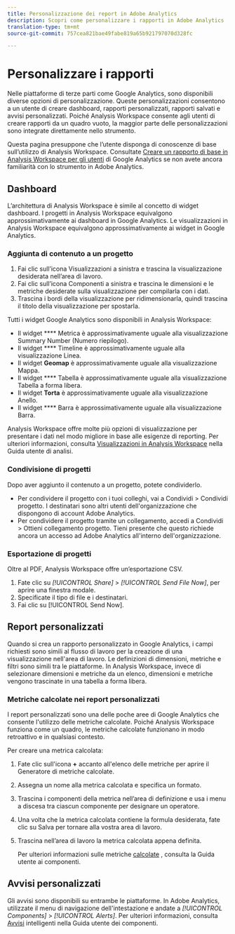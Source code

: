 ```yaml
---
title: Personalizzazione dei report in Adobe Analytics
description: Scopri come personalizzare i rapporti in Adobe Analytics
translation-type: tm+mt
source-git-commit: 757cea821bae49fabe819a65b921797070d328fc

---
```



# Personalizzare i rapporti

Nelle piattaforme di terze parti come Google Analytics, sono disponibili diverse opzioni di personalizzazione. Queste personalizzazioni consentono a un utente di creare dashboard, rapporti personalizzati, rapporti salvati e avvisi personalizzati. Poiché Analysis Workspace consente agli utenti di creare rapporti da un quadro vuoto, la maggior parte delle personalizzazioni sono integrate direttamente nello strumento.

Questa pagina presuppone che l’utente disponga di conoscenze di base sull’utilizzo di Analysis Workspace. Consultate [Creare un rapporto di base in Analysis Workspace per gli utenti](reports/create-report.md) di Google Analytics se non avete ancora familiarità con lo strumento in Adobe Analytics.

## Dashboard

L’architettura di Analysis Workspace è simile al concetto di widget dashboard. I progetti in Analysis Workspace equivalgono approssimativamente ai dashboard in Google Analytics. Le visualizzazioni in Analysis Workspace equivalgono approssimativamente ai widget in Google Analytics.

### Aggiunta di contenuto a un progetto

1. Fai clic sull’icona Visualizzazioni a sinistra e trascina la visualizzazione desiderata nell’area di lavoro.
2. Fai clic sull’icona Componenti a sinistra e trascina le dimensioni e le metriche desiderate sulla visualizzazione per compilarla con i dati.
3. Trascina i bordi della visualizzazione per ridimensionarla, quindi trascina il titolo della visualizzazione per spostarla.

Tutti i widget Google Analytics sono disponibili in Analysis Workspace:

* Il widget **** Metrica è approssimativamente uguale alla visualizzazione Summary Number (Numero riepilogo).
* Il widget **** Timeline è approssimativamente uguale alla visualizzazione Linea.
* Il widget **Geomap** è approssimativamente uguale alla visualizzazione Mappa.
* Il widget **** Tabella è approssimativamente uguale alla visualizzazione Tabella a forma libera.
* Il widget **Torta** è approssimativamente uguale alla visualizzazione Anello.
* Il widget **** Barra è approssimativamente uguale alla visualizzazione Barra.

Analysis Workspace offre molte più opzioni di visualizzazione per presentare i dati nel modo migliore in base alle esigenze di reporting. Per ulteriori informazioni, consulta [Visualizzazioni in Analysis Workspace](/help/analyze/analysis-workspace/visualizations/freeform-analysis-visualizations.md) nella Guida utente di analisi.

### Condivisione di progetti

Dopo aver aggiunto il contenuto a un progetto, potete condividerlo.

* Per condividere il progetto con i tuoi colleghi, vai a Condividi &gt; Condividi progetto. I destinatari sono altri utenti dell'organizzazione che dispongono di account Adobe Analytics.
* Per condividere il progetto tramite un collegamento, accedi a Condividi &gt; Ottieni collegamento progetto. Tieni presente che questo richiede ancora un accesso ad Adobe Analytics all'interno dell'organizzazione.

### Esportazione di progetti

Oltre al PDF, Analysis Workspace offre un’esportazione CSV.

1. Fate clic su *[!UICONTROL Share]* &gt; *[!UICONTROL Send File Now]*, per aprire una finestra modale.
2. Specificate il tipo di file e i destinatari.
3. Fai clic su [!UICONTROL Send Now].

## Report personalizzati

Quando si crea un rapporto personalizzato in Google Analytics, i campi richiesti sono simili al flusso di lavoro per la creazione di una visualizzazione nell'area di lavoro. Le definizioni di dimensioni, metriche e filtri sono simili tra le piattaforme. In Analysis Workspace, invece di selezionare dimensioni e metriche da un elenco, dimensioni e metriche vengono trascinate in una tabella a forma libera.

### Metriche calcolate nei report personalizzati

I report personalizzati sono una delle poche aree di Google Analytics che consente l'utilizzo delle metriche calcolate. Poiché Analysis Workspace funziona come un quadro, le metriche calcolate funzionano in modo retroattivo e in qualsiasi contesto.

Per creare una metrica calcolata:

1. Fate clic sull'icona **+** accanto all'elenco delle metriche per aprire il Generatore di metriche calcolate.
2. Assegna un nome alla metrica calcolata e specifica un formato.
3. Trascina i componenti della metrica nell’area di definizione e usa i menu a discesa tra ciascun componente per designare un operatore.
4. Una volta che la metrica calcolata contiene la formula desiderata, fate clic su Salva per tornare alla vostra area di lavoro.
5. Trascina nell’area di lavoro la metrica calcolata appena definita.

   Per ulteriori informazioni sulle metriche [calcolate](/help/components/c-variables/c-metrics/calculated-metric.md) , consulta la Guida utente ai componenti.

## Avvisi personalizzati

Gli avvisi sono disponibili su entrambe le piattaforme. In Adobe Analytics, utilizzate il menu di navigazione dell'intestazione e andate a *[!UICONTROL Components]* &gt; *[!UICONTROL Alerts]*. Per ulteriori informazioni, consulta [Avvisi](/help/components/c-alerts/intellligent-alerts.md) intelligenti nella Guida utente dei componenti.

